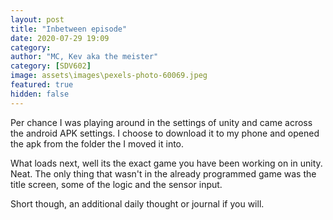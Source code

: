 ```yaml
---
layout: post
title: "Inbetween episode"
date: 2020-07-29 19:09
category: 
author: "MC, Kev aka the meister"
category: [SDV602]
image: assets\images\pexels-photo-60069.jpeg
featured: true
hidden: false
---
```


Per chance I was playing around in the settings of unity and came across the android APK settings. I choose to download it to my phone and opened the apk from the folder the I moved it into.

What loads next, well its the exact game you have been working on in unity. Neat. The only thing that wasn't in the already programmed game was the title screen, some of the logic and the sensor input.

Short though, an additional daily thought or journal if you will.
